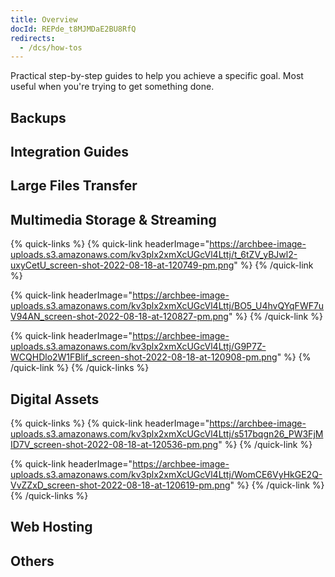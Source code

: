 ```yaml
---
title: Overview
docId: REPde_t8MJMDaE2BU8RfQ
redirects:
  - /dcs/how-tos
---
```


Practical step-by-step guides to help you achieve a specific goal. Most useful when you're trying to get something done.

## Backups

[](docId:3gNhGvPOi3DFDya6NyVb0)&#x20;

[](docId:y-G_lQNpFO15OPh_cevQM)&#x20;

[](docId:-qeCzVrbZxM-Wz6P5SQbZ)&#x20;

[](docId:fFkBYzSTI_0eLD8aohftm)&#x20;

[](docId:5_zxVAqCUku5pVX0OTwSW)&#x20;

[](docId:VzNAjuGSXXvsIh-mfhKVr)&#x20;

## Integration Guides

[](docId:rnZKB53zoxOVjYLcnHngs)&#x20;

[](docId:cJm_o93WkIvh0qm40oBlV)&#x20;

[](docId:ck-R5xTsfq4VjCP4pJC-8)&#x20;

[](docId:e8RYUgo0V1EGA6wbuvb2x)&#x20;

[](docId:lvqkxgrbdMrqc1XnnvDFj)&#x20;

[](docId:pRj_WJuVm3TDmaSG6zM55)&#x20;

[](docId:3fdjlw0QhKg2w6FU4ZdbX)&#x20;

## Large Files Transfer

[](docId:9lzZ5MDR7j__XSFKFOY6g)&#x20;

[](docId:OkJongWeLGhPy4KKz34W4)&#x20;

[](docId:APk9353kCNcg5PKRPQ06u)&#x20;

[](docId:LdrqSoECrAyE_LQMvj3aF)&#x20;

[](docId:7zZjObABVo8nOy5KLm--f)&#x20;

[](docId:LcjEYyxUmyViTjNYy6hDd)&#x20;

## Multimedia Storage & Streaming

{% quick-links %}
{% quick-link headerImage="https://archbee-image-uploads.s3.amazonaws.com/kv3plx2xmXcUGcVl4Lttj/t_6tZV_yBJwl2-uxyCetU_screen-shot-2022-08-18-at-120749-pm.png" %}
[](docId:XjYoGwaE6ncc3xTICXOOu)&#x20;
{% /quick-link %}

{% quick-link headerImage="https://archbee-image-uploads.s3.amazonaws.com/kv3plx2xmXcUGcVl4Lttj/BO5_U4hvQYqFWF7uV94AN_screen-shot-2022-08-18-at-120827-pm.png" %}
[](docId:c0Ay0w8gxfln0EJxle0bz)&#x20;
{% /quick-link %}

{% quick-link headerImage="https://archbee-image-uploads.s3.amazonaws.com/kv3plx2xmXcUGcVl4Lttj/G9P7Z-WCQHDlo2W1FBlif_screen-shot-2022-08-18-at-120908-pm.png" %}
[](docId:Ywf4qZUmhJXxbFy55G8Mj)&#x20;
{% /quick-link %}
{% /quick-links %}

## Digital Assets

{% quick-links %}
{% quick-link headerImage="https://archbee-image-uploads.s3.amazonaws.com/kv3plx2xmXcUGcVl4Lttj/s517bqgn26_PW3FjMID7V_screen-shot-2022-08-18-at-120536-pm.png" %}
[](docId:mSHcwI19g4F9qo0XBpiOh)&#x20;
{% /quick-link %}

{% quick-link headerImage="https://archbee-image-uploads.s3.amazonaws.com/kv3plx2xmXcUGcVl4Lttj/WomCE6VyHkGE2Q-VvZZxD_screen-shot-2022-08-18-at-120619-pm.png" %}
[](docId:KvwtaDpf_VH01I8oMwGKY)&#x20;
{% /quick-link %}
{% /quick-links %}

## Web Hosting

[](docId:GkgE6Egi02wRZtyryFyPz)&#x20;

[](docId:LSHpad8pwMKZ50POWK2wM)&#x20;

## Others

[](docId:PUIq--JfqJvG36xkJ_Fia)&#x20;

[](docId:31PlH5QGjhv0HKIaLeU4t)&#x20;

[](docId:xKDtMvd6tn5joueoU3PTq)&#x20;
